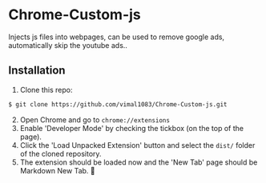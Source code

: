 # Chrome-Custom-js

Injects js files into webpages, can be used to remove google ads, automatically skip the youtube ads..


## Installation

1. Clone this repo:

```sh
$ git clone https://github.com/vimal1083/Chrome-Custom-js.git
```
2. Open Chrome and go to `chrome://extensions`
3. Enable 'Developer Mode' by checking the tickbox (on the top of the page).
4. Click the 'Load Unpacked Extension' button and select the `dist/` folder of the cloned repository.
5. The extension should be loaded now and the 'New Tab' page should be Markdown New Tab. 🎉
